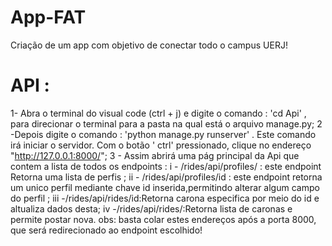 # App-FAT

Criação de um app com objetivo de conectar todo o campus UERJ!

# API :

1- Abra o terminal do visual code (ctrl + j) e digite o comando : 'cd Api' , para direcionar o terminal para a pasta na qual está o arquivo manage.py;
2 -Depois digite o comando : 'python manage.py runserver' . Este comando irá iniciar o servidor. Com o botão ' ctrl' pressionado, clique no endereço "http://127.0.0.1:8000/";
3 - Assim abrirá uma pág principal da Api que contem a lista de todos os endpoints :
i - /rides/api/profiles/ : este endpoint Retorna uma lista de perfis ;
ii - /rides/api/profiles/id : este endpoint retorna um unico perfil mediante chave id inserida,permitindo alterar algum campo do perfil ;
iii -/rides/api/rides/id:Retorna carona especifica por meio do id e altualiza dados desta;
iv -/rides/api/rides/:Retorna lista de caronas e permite postar nova.
obs: basta colar estes endereços após a porta 8000, que será redirecionado ao endpoint escolhido!
